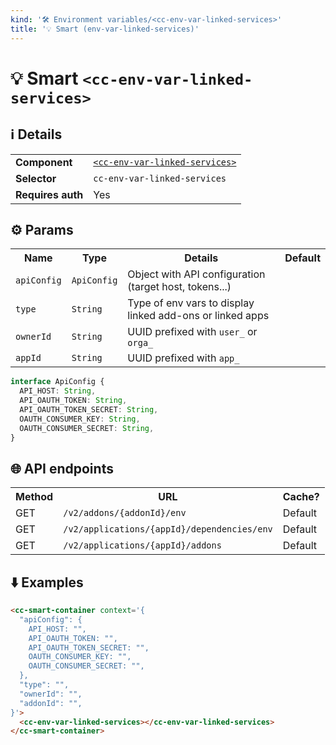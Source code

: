 ```yaml
---
kind: '🛠 Environment variables/<cc-env-var-linked-services>'
title: '💡 Smart (env-var-linked-services)'
---
```

# 💡 Smart `<cc-env-var-linked-services>`

## ℹ️ Details

<table>
  <tr><td><strong>Component    </strong> <td><a href="🛠-environment-variables-cc-env-var-linked-services"><code>&lt;cc-env-var-linked-services&gt;</code></a>
  <tr><td><strong>Selector     </strong> <td><code>cc-env-var-linked-services</code>
  <tr><td><strong>Requires auth</strong> <td>Yes
</table>

## ⚙️ Params

<table>
  <tr><th>Name                   <th>Type                   <th>Details                                                     <th>Default
  <tr><td><code>apiConfig</code> <td><code>ApiConfig</code> <td>Object with API configuration (target host, tokens...)      <td>
  <tr><td><code>type</code>      <td><code>String</code>    <td>Type of env vars to display linked add-ons or linked apps   <td>
  <tr><td><code>ownerId</code>   <td><code>String</code>    <td>UUID prefixed with <code>user_</code> or <code>orga_</code> <td>
  <tr><td><code>appId</code>     <td><code>String</code>    <td>UUID prefixed with <code>app_</code>                        <td>
</table>

```ts
interface ApiConfig {
  API_HOST: String,
  API_OAUTH_TOKEN: String,
  API_OAUTH_TOKEN_SECRET: String,
  OAUTH_CONSUMER_KEY: String,
  OAUTH_CONSUMER_SECRET: String,
}
```

## 🌐 API endpoints

<!-- List API endpoints used by the component here with the details. -->

<table>
  <tr><th>Method <th>URL                                                    <th>Cache?
  <tr><td>GET    <td><code>/v2/addons/{addonId}/env</code>                  <td>Default
  <tr><td>GET    <td><code>/v2/applications/{appId}/dependencies/env</code> <td>Default
  <tr><td>GET    <td><code>/v2/applications/{appId}/addons</code>           <td>Default
</table>

## ⬇️️ Examples

```html
<cc-smart-container context='{
  "apiConfig": {
    API_HOST: "",
    API_OAUTH_TOKEN: "",
    API_OAUTH_TOKEN_SECRET: "",
    OAUTH_CONSUMER_KEY: "",
    OAUTH_CONSUMER_SECRET: "",
  },
  "type": "",
  "ownerId": "",
  "addonId": "",
}'>
  <cc-env-var-linked-services></cc-env-var-linked-services>
</cc-smart-container>
```
